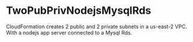 # TwoPubPrivNodejsMysqlRds
CloudFormation creates 2 public and 2 private subnets in a us-east-2 VPC. With a nodejs app server connected to a Mysql Rds. 
